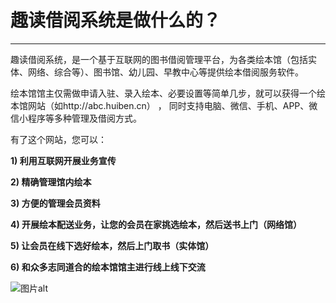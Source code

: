 # 趣读借阅系统是做什么的？
------
趣读借阅系统，是一个基于互联网的图书借阅管理平台，为各类绘本馆（包括实体、网络、综合等）、图书馆、幼儿园、早教中心等提供绘本借阅服务软件。

绘本馆馆主仅需做申请入驻、录入绘本、必要设置等简单几步，就可以获得一个绘本馆网站（如http://abc.huiben.cn）
，
同时支持电脑、微信、手机、APP、微信小程序等多种管理及借阅方式。

有了这个网站，您可以：

**1) 利用互联网开展业务宣传**

**2) 精确管理馆内绘本**

**3) 方便的管理会员资料**

**4) 开展绘本配送业务，让您的会员在家挑选绘本，然后送书上门（网络馆）**

**5) 让会员在线下选好绘本，然后上门取书（实体馆）**

**6) 和众多志同道合的绘本馆馆主进行线上线下交流**

![图片alt](http://api.jisuapi.com/isbn/upload/15/1787815.jpg)

